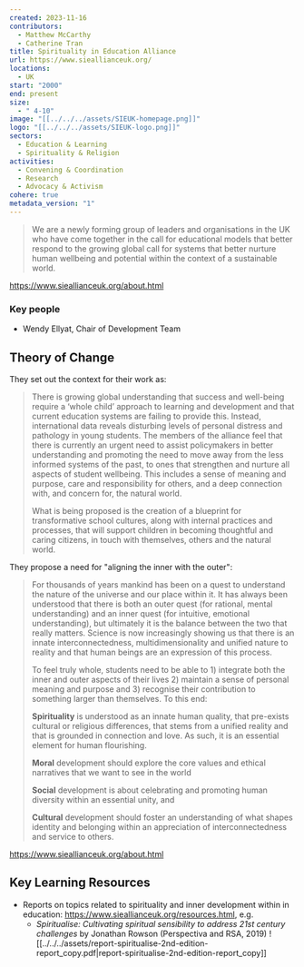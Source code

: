 ```yaml
---
created: 2023-11-16
contributors:
  - Matthew McCarthy
  - Catherine Tran
title: Spirituality in Education Alliance
url: https://www.sieallianceuk.org/
locations:
  - UK
start: "2000"
end: present
size:
  - " 4-10"
image: "[[../../../assets/SIEUK-homepage.png]]"
logo: "[[../../../assets/SIEUK-logo.png]]"
sectors:
  - Education & Learning
  - Spirituality & Religion
activities:
  - Convening & Coordination
  - Research
  - Advocacy & Activism
cohere: true
metadata_version: "1"
---
```

>We are a newly forming group of leaders and organisations in the UK who have come together in the call for educational models that better respond to the growing global call for systems that better nurture human wellbeing and potential within the context of a sustainable world.

https://www.sieallianceuk.org/about.html

### Key people 

- Wendy Ellyat, Chair of Development Team

## Theory of Change 

They set out the context for their work as:

>There is growing global understanding that success and well-being require a ‘whole child’ approach to learning and development and that current education systems are failing to provide this. Instead, international data reveals disturbing levels of personal distress and pathology in young students. The members of the alliance feel that there is currently an urgent need to assist policymakers in better understanding and promoting the need to move away from the less informed systems of the past, to ones that strengthen and nurture all aspects of student wellbeing. This includes a sense of meaning and purpose, care and responsibility for others, and a deep connection with, and concern for, the natural world.  
  >
>What is being proposed is the creation of a blueprint for transformative school cultures, along with internal practices and processes, that will support children in becoming thoughtful and caring citizens, in touch with themselves, others and the natural world.  

They propose a need for "aligning the inner with the outer":

>For thousands of years mankind has been on a quest to understand the nature of the universe and our place within it. It has always been understood that there is both an outer quest (for rational, mental understanding) and an inner quest (for intuitive, emotional understanding), but ultimately it is the balance between the two that really matters. Science is now increasingly showing us that there is an innate interconnectedness, multidimensionality and unified nature to reality and that human beings are an expression of this process.  
  >
>To feel truly whole, students need to be able to 1) integrate both the inner and outer aspects of their lives 2) maintain a sense of personal meaning and purpose and 3) recognise their contribution to something larger than themselves. To this end:  
  >
>**Spirituality** is understood as an innate human quality, that pre-exists cultural or religious differences, that stems from a unified reality and that is grounded in connection and love. As such, it is an essential element for human flourishing.  
  >
>**Moral** development should explore the core values and ethical narratives that we want to see in the world  
  >
>**Social** development is about celebrating and promoting human diversity within an essential unity, and  
  >
>**Cultural** development should foster an understanding of what shapes identity and belonging within an appreciation of interconnectedness and service to others.

https://www.sieallianceuk.org/about.html

## Key Learning Resources 

- Reports on topics related to spirituality and inner development within in education: https://www.sieallianceuk.org/resources.html, e.g.
  - *Spiritualise: Cultivating spiritual sensibility to address 21st century challenges* by Jonathan Rowson (Perspectiva and RSA, 2019)
  ![[../../../assets/report-spiritualise-2nd-edition-report_copy.pdf|report-spiritualise-2nd-edition-report_copy]]


